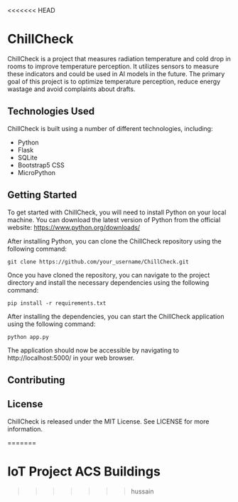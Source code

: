 <<<<<<< HEAD
# ChillCheck

ChillCheck is a project that measures radiation temperature and cold drop in rooms to improve temperature perception. It utilizes sensors to measure these indicators and could be used in AI models in the future. The primary goal of this project is to optimize temperature perception, reduce energy wastage and avoid complaints about drafts.

## Technologies Used

ChillCheck is built using a number of different technologies, including:

- Python
- Flask
- SQLite
- Bootstrap5 CSS
- MicroPython



## Getting Started

To get started with ChillCheck, you will need to install Python on your local machine. You can download the latest version of Python from the official website: https://www.python.org/downloads/

After installing Python, you can clone the ChillCheck repository using the following command:

```
git clone https://github.com/your_username/ChillCheck.git

```
Once you have cloned the repository, you can navigate to the project directory and install the necessary dependencies using the following command:
```
pip install -r requirements.txt
```

After installing the dependencies, you can start the ChillCheck application using the following command:

```
python app.py
```

The application should now be accessible by navigating to http://localhost:5000/ in your web browser.

## Contributing



## License

ChillCheck is released under the MIT License. See LICENSE for more information.

=======
# IoT Project ACS Buildings
>>>>>>> hussain

